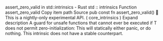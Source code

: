 assert_zero_valid in std::intrinsics - Rust
std
::
intrinsics
Function
assert_zero_valid
Copy item path
Source
pub const fn assert_zero_valid<T>()
🔬
This is a nightly-only experimental API. (
core_intrinsics
)
Expand description
A guard for unsafe functions that cannot ever be executed if
T
does not permit
zero-initialization: This will statically either panic, or do nothing.
This intrinsic does not have a stable counterpart.
